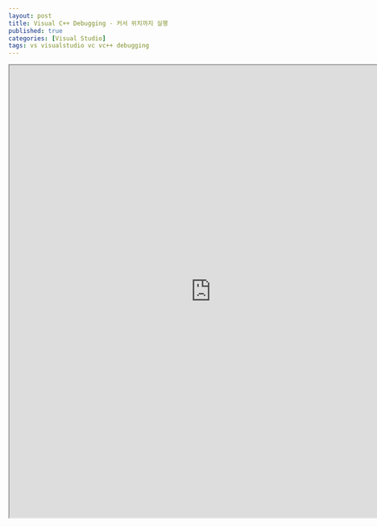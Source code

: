 ```yaml
---
layout: post
title: Visual C++ Debugging - 커서 위치까지 실행
published: true
categories: [Visual Studio]
tags: vs visualstudio vc vc++ debugging
---
```

<iframe width="800" height="900" src="https://docs.google.com/document/d/e/2PACX-1vRG9a1lXObgRfm4MLtvRMjb4rCSmfgPslf27Pct8R5P3Qdwp-F8OhyNJLYj1SiivL2vtacn8SbCsHoj/pub?embedded=true"></iframe>  
  

